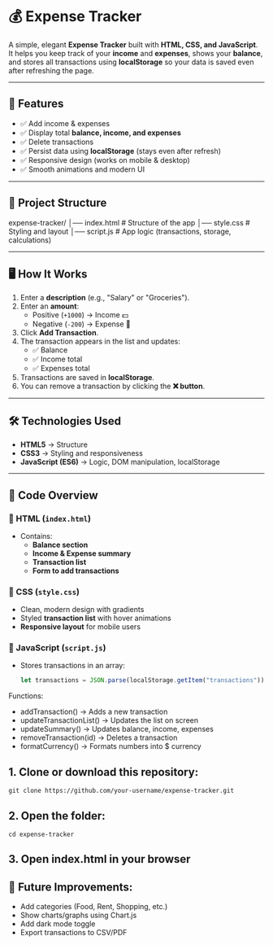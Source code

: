 # 💰 Expense Tracker

A simple, elegant **Expense Tracker** built with **HTML, CSS, and JavaScript**.  
It helps you keep track of your **income** and **expenses**, shows your **balance**, and stores all transactions using **localStorage** so your data is saved even after refreshing the page.

---

## 🚀 Features
- ✅ Add income & expenses
- ✅ Display total **balance, income, and expenses**
- ✅ Delete transactions
- ✅ Persist data using **localStorage** (stays even after refresh)
- ✅ Responsive design (works on mobile & desktop)
- ✅ Smooth animations and modern UI

---

## 📂 Project Structure
expense-tracker/
│── index.html # Structure of the app
│── style.css # Styling and layout
│── script.js # App logic (transactions, storage, calculations)


---

## 🖥️ How It Works
1. Enter a **description** (e.g., "Salary" or "Groceries").  
2. Enter an **amount**:
   - Positive (`+1000`) → Income 💵  
   - Negative (`-200`) → Expense 💸  
3. Click **Add Transaction**.  
4. The transaction appears in the list and updates:
   - ✅ Balance  
   - ✅ Income total  
   - ✅ Expenses total  
5. Transactions are saved in **localStorage**.  
6. You can remove a transaction by clicking the **❌ button**.

---

## 🛠️ Technologies Used
- **HTML5** → Structure
- **CSS3** → Styling and responsiveness
- **JavaScript (ES6)** → Logic, DOM manipulation, localStorage

---

## 📜 Code Overview

### 🔹 HTML (`index.html`)
- Contains:
  - **Balance section**
  - **Income & Expense summary**
  - **Transaction list**
  - **Form to add transactions**

### 🔹 CSS (`style.css`)
- Clean, modern design with gradients  
- Styled **transaction list** with hover animations  
- **Responsive layout** for mobile users  

### 🔹 JavaScript (`script.js`)
- Stores transactions in an array:
  ```js
  let transactions = JSON.parse(localStorage.getItem("transactions")) || [];

Functions:
  -  addTransaction() → Adds a new transaction
  -  updateTransactionList() → Updates the list on screen
  -  updateSummary() → Updates balance, income, expenses
  -  removeTransaction(id) → Deletes a transaction
  -  formatCurrency() → Formats numbers into $ currency

## 1. Clone or download this repository:
    git clone https://github.com/your-username/expense-tracker.git
## 2. Open the folder:
    cd expense-tracker
## 3. Open index.html in your browser


## 📌 Future Improvements:
- Add categories (Food, Rent, Shopping, etc.)
- Show charts/graphs using Chart.js
- Add dark mode toggle
- Export transactions to CSV/PDF